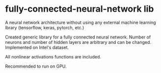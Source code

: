 # fully-connected-neural-network lib

A neural network architecture without using any external machine learning lbrary (tensorflow, keras, pytorch, etc.)

Created generic library for a fully connected neural network. Number of neurons and number of hidden layers are arbitrary and can be changed. Implemented on Intel's dataset.

All nonlinear activations functions are included. 

Recommended to run on GPU.

